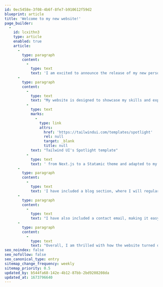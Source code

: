 ```yaml
---
id: 0ec5458e-3f08-4b6f-8fe7-b910612f59d2
blueprint: article
title: 'Welcome to my new website!'
page_builder:
  -
    id: lcxithn3
    type: article
    enabled: true
    article:
      -
        type: paragraph
        content:
          -
            type: text
            text: 'I am excited to announce the release of my new personal website! After working on it for a while, I am proud to finally share my renewed online presence with the world.'
      -
        type: paragraph
        content:
          -
            type: text
            text: "My website is designed to showcase my skills and experiences, as well as provide a platform for me to share my thoughts and ideas. To get the website up and running as soon as possible, I've converted "
          -
            type: text
            marks:
              -
                type: link
                attrs:
                  href: 'https://tailwindui.com/templates/spotlight'
                  rel: null
                  target: _blank
                  title: null
            text: "Tailwind UI's Spotlight template"
          -
            type: text
            text: ' from Next.js to a Statamic theme and adapted to my needs.'
      -
        type: paragraph
        content:
          -
            type: text
            text: 'I have included a blog section, where I will regularly share my thoughts and insights on various topics.'
      -
        type: paragraph
        content:
          -
            type: text
            text: "I have also included a contact email, making it easy for anyone to get in touch with me. Whether you're interested in working together or just want to say hello, I would love to hear from you."
      -
        type: paragraph
        content:
          -
            type: text
            text: "Overall, I am thrilled with how the website turned out and I can't wait for everyone to check it out. So please, take a look around and let me know what you think. And be sure to check back often as I will be updating the site regularly with new content."
seo_noindex: false
seo_nofollow: false
seo_canonical_type: entry
sitemap_change_frequency: weekly
sitemap_priority: 0.5
updated_by: b544fa68-142e-4b12-87bb-2bd9208208da
updated_at: 1673796640
---
```

